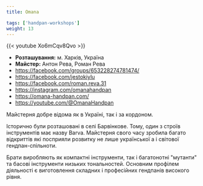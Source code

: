 ```yaml
---
title: Omana

tags: ['handpan-workshops']
weight: 13
---
```

{{< youtube Xo6mCqv8Qvo >}}

- **Розташування:** м. Харків, Україна
- **Майстер:** Антон Рева, Роман Рева
- https://facebook.com/groups/653228274781474/
- https://facebook.com/jestokiylu
- https://facebook.com/roman.reva.31
- https://instagram.com/omanahandpan
- https://omana-handpan.com/
- https://youtube.com/@OmanaHandpan


Майстерня добре відома як в Україні, так і за кордоном.

Історично були розташовані в селі Барвінкове. Тому, один з строїв інструментів має назву Barva. Майстерня свого часу зробила багато відкриттів які посприяли розвитку не лише української а і світової гендпан-спільноти.

Брати виробляють як компактні інструменти, так і багатонотні "мутанти" та басові інструменти низьких тональностей. Основним профілем діяльності є виготовлення складних і професійних гендпанів високого рівня.
